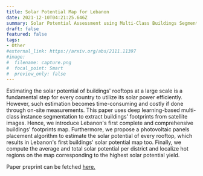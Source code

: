 ```yaml
---
title: Solar Potential Map for Lebanon
date: 2021-12-10T04:21:25.646Z
summary: Solar Potential Assessment using Multi-Class Buildings Segmentation from Aerial Images
draft: false
featured: false
tags:
- Other
#external_link: https://arxiv.org/abs/2111.11397
#image:
#  filename: capture.png
#  focal_point: Smart
#  preview_only: false
---
```

Estimating the solar potential of buildings' rooftops at a large scale is a fundamental step for every country to utilize its solar power efficiently. However, such estimation becomes time-consuming and costly if done through on-site measurements. This paper uses deep learning-based multi-class instance segmentation to extract buildings' footprints from satellite images. Hence, we introduce Lebanon's first complete and comprehensive buildings' footprints map. Furthermore, we propose a photovoltaic panels placement algorithm to estimate the solar potential of every rooftop, which results in Lebanon's first buildings' solar potential map too. Finally, we compute the average and total solar potential per district and localize hot regions on the map corresponding to the highest solar potential yield.


Paper preprint can be fetched <a href="https://arxiv.org/abs/2111.11397" target="_blank">here.</a>